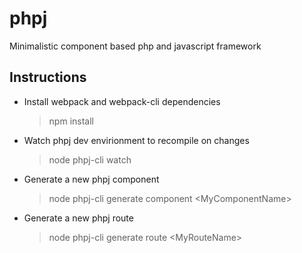 # phpj
Minimalistic component based php and javascript framework

## Instructions
- Install webpack and webpack-cli dependencies
    > npm install
- Watch phpj dev envirionment to recompile on changes
    >node phpj-cli watch
- Generate a new phpj component
    >node phpj-cli generate component \<MyComponentName\>
- Generate a new phpj route
    >node phpj-cli generate route \<MyRouteName\>